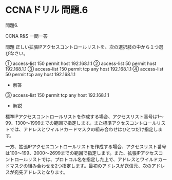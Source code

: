 # CCNAドリル 問題.6

問題6.

CCNA R&S 一問一答

問題
正しい拡張IPアクセスコントロールリストを、次の選択肢の中から１つ選びなさい。

① access-list 150 permit host 192.168.1.1
② access-list 50 permit host 192.168.1.1
③ access-list 150 permit tcp any host 192.168.1.1
④ access-list 50 permit tcp any host 192.168.1.1

- 解答

③ access-list 150 permit tcp any host 192.168.1.1

- 解説

標準IPアクセスコントロールリストを作成する場合、アクセスリスト番号は1～99、1300～1999までの範囲で指定します。また標準アクセスコントロールリストでは、アドレスとワイルドカードマスクの組み合わせはひとつだけ指定します。

一方、拡張IPアクセスコントロールリストを作成する場合、アクセスリスト番号は100～199、2000～2699までの範囲で指定します。また、拡張IPアクセスコントロールリストでは、プロトコル名を指定した上で、アドレスとワイルドカードマスクの組み合わせを2つ指定します。最初のアドレスが送信元、次のアドレスが宛先アドレスとなります。